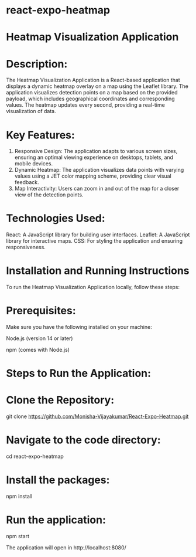 # react-expo-heatmap

Heatmap Visualization Application
==================================
Description:
============
The Heatmap Visualization Application is a React-based application that displays a dynamic heatmap overlay on a map using the Leaflet library. The application visualizes detection points on a map based on the provided payload, which includes geographical coordinates and corresponding values. The heatmap updates every second, providing a real-time visualization of data.

Key Features:
==============

1. Responsive Design: The application adapts to various screen sizes, ensuring an optimal viewing experience on desktops, tablets, and mobile devices.
2. Dynamic Heatmap: The application visualizes data points with varying values using a JET color mapping scheme, providing clear visual feedback.
3. Map Interactivity: Users can zoom in and out of the map for a closer view of the detection points.

Technologies Used:
===================
React: A JavaScript library for building user interfaces.
Leaflet: A JavaScript library for interactive maps.
CSS: For styling the application and ensuring responsiveness.

Installation and Running Instructions
======================================
To run the Heatmap Visualization Application locally, follow these steps:

Prerequisites:
===============
Make sure you have the following installed on your machine:

Node.js (version 14 or later)

npm (comes with Node.js)

Steps to Run the Application:
==============================
Clone the Repository:
=====================
git clone https://github.com/Monisha-Vijayakumar/React-Expo-Heatmap.git

Navigate to the code directory:
===============================
cd react-expo-heatmap

Install the packages:
=====================
npm install

Run the application:
====================
npm start

The application will open in http://localhost:8080/